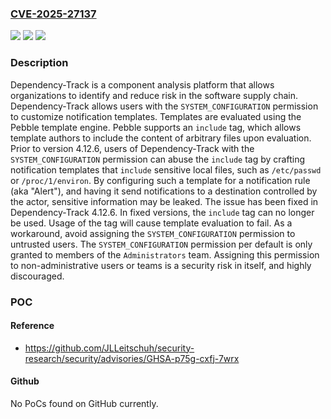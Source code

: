 ### [CVE-2025-27137](https://cve.mitre.org/cgi-bin/cvename.cgi?name=CVE-2025-27137)
![](https://img.shields.io/static/v1?label=Product&message=dependency-track&color=blue)
![](https://img.shields.io/static/v1?label=Version&message=%3D%20%3C%204.12.6%20&color=brighgreen)
![](https://img.shields.io/static/v1?label=Vulnerability&message=CWE-73%3A%20External%20Control%20of%20File%20Name%20or%20Path&color=brighgreen)

### Description

Dependency-Track is a component analysis platform that allows organizations to identify and reduce risk in the software supply chain. Dependency-Track allows users with the `SYSTEM_CONFIGURATION` permission to customize notification templates. Templates are evaluated using the Pebble template engine. Pebble supports an `include` tag, which allows template authors to include the content of arbitrary files upon evaluation. Prior to version 4.12.6, users of Dependency-Track with the `SYSTEM_CONFIGURATION` permission can abuse the `include` tag by crafting notification templates that `include` sensitive local files, such as `/etc/passwd` or `/proc/1/environ`. By configuring such a template for a notification rule (aka "Alert"), and having it send notifications to a destination controlled by the actor, sensitive information may be leaked. The issue has been fixed in Dependency-Track 4.12.6. In fixed versions, the `include` tag can no longer be used. Usage of the tag will cause template evaluation to fail. As a workaround, avoid assigning the `SYSTEM_CONFIGURATION` permission to untrusted users. The `SYSTEM_CONFIGURATION` permission per default is only granted to members of the `Administrators` team. Assigning this permission to non-administrative users or teams is a security risk in itself, and highly discouraged.

### POC

#### Reference
- https://github.com/JLLeitschuh/security-research/security/advisories/GHSA-p75g-cxfj-7wrx

#### Github
No PoCs found on GitHub currently.

